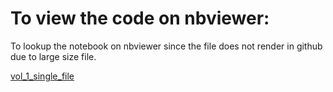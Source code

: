 # To view the code on nbviewer:
To lookup the notebook on nbviewer since the file does not render in github due to large size file.

[vol_1_single_file](https://nbviewer.org/github/sagarlimbu0/OCO2-OCO3/blob/main/ARSET_/vol_1_single_file_example.ipynb)

